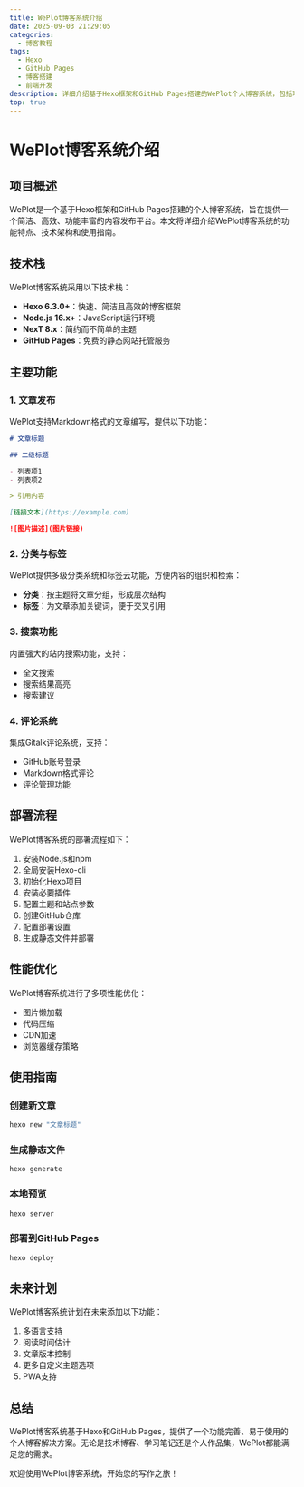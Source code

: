 ```yaml
---
title: WePlot博客系统介绍
date: 2025-09-03 21:29:05
categories:
  - 博客教程
tags:
  - Hexo
  - GitHub Pages
  - 博客搭建
  - 前端开发
description: 详细介绍基于Hexo框架和GitHub Pages搭建的WePlot个人博客系统，包括功能特点、技术架构和使用指南。
top: true
---
```


# WePlot博客系统介绍

## 项目概述

WePlot是一个基于Hexo框架和GitHub Pages搭建的个人博客系统，旨在提供一个简洁、高效、功能丰富的内容发布平台。本文将详细介绍WePlot博客系统的功能特点、技术架构和使用指南。

## 技术栈

WePlot博客系统采用以下技术栈：

- **Hexo 6.3.0+**：快速、简洁且高效的博客框架
- **Node.js 16.x+**：JavaScript运行环境
- **NexT 8.x**：简约而不简单的主题
- **GitHub Pages**：免费的静态网站托管服务

## 主要功能

### 1. 文章发布

WePlot支持Markdown格式的文章编写，提供以下功能：

```markdown
# 文章标题

## 二级标题

- 列表项1
- 列表项2

> 引用内容

[链接文本](https://example.com)

![图片描述](图片链接)

```

### 2. 分类与标签

WePlot提供多级分类系统和标签云功能，方便内容的组织和检索：

- **分类**：按主题将文章分组，形成层次结构
- **标签**：为文章添加关键词，便于交叉引用

### 3. 搜索功能

内置强大的站内搜索功能，支持：

- 全文搜索
- 搜索结果高亮
- 搜索建议

### 4. 评论系统

集成Gitalk评论系统，支持：

- GitHub账号登录
- Markdown格式评论
- 评论管理功能

## 部署流程

WePlot博客系统的部署流程如下：

1. 安装Node.js和npm
2. 全局安装Hexo-cli
3. 初始化Hexo项目
4. 安装必要插件
5. 配置主题和站点参数
6. 创建GitHub仓库
7. 配置部署设置
8. 生成静态文件并部署

## 性能优化

WePlot博客系统进行了多项性能优化：

- 图片懒加载
- 代码压缩
- CDN加速
- 浏览器缓存策略

## 使用指南

### 创建新文章

```bash
hexo new "文章标题"
```

### 生成静态文件

```bash
hexo generate
```

### 本地预览

```bash
hexo server
```

### 部署到GitHub Pages

```bash
hexo deploy
```

## 未来计划

WePlot博客系统计划在未来添加以下功能：

1. 多语言支持
2. 阅读时间估计
3. 文章版本控制
4. 更多自定义主题选项
5. PWA支持

## 总结

WePlot博客系统基于Hexo和GitHub Pages，提供了一个功能完善、易于使用的个人博客解决方案。无论是技术博客、学习笔记还是个人作品集，WePlot都能满足您的需求。

欢迎使用WePlot博客系统，开始您的写作之旅！
